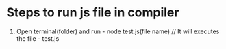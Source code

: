 # Steps to run js file in compiler
1) Open terminal(folder) and run - node test.js(file name)
// It will executes the file - test.js

